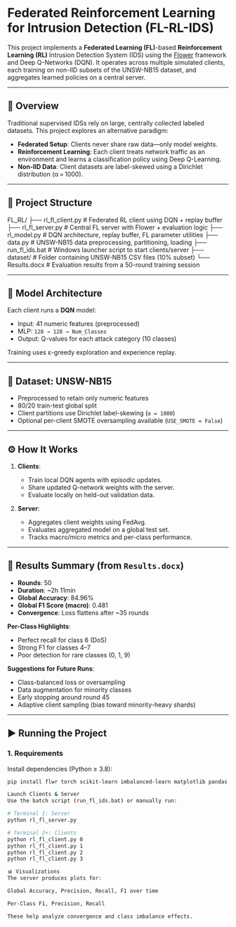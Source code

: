 # Federated Reinforcement Learning for Intrusion Detection (FL-RL-IDS)

This project implements a **Federated Learning (FL)**-based **Reinforcement Learning (RL)** Intrusion Detection System (IDS) using the [Flower](https://flower.dev) framework and Deep Q-Networks (DQN). It operates across multiple simulated clients, each training on non-IID subsets of the UNSW-NB15 dataset, and aggregates learned policies on a central server.

---

## 🚀 Overview

Traditional supervised IDSs rely on large, centrally collected labeled datasets. This project explores an alternative paradigm:

- **Federated Setup**: Clients never share raw data—only model weights.
- **Reinforcement Learning**: Each client treats network traffic as an environment and learns a classification policy using Deep Q-Learning.
- **Non-IID Data**: Client datasets are label-skewed using a Dirichlet distribution (α = 1000).

---

## 📁 Project Structure

FL_RL/
├── rl_fl_client.py # Federated RL client using DQN + replay buffer
├── rl_fl_server.py # Central FL server with Flower + evaluation logic
├── rl_model.py # DQN architecture, replay buffer, FL parameter utilities
├── data.py # UNSW-NB15 data preprocessing, partitioning, loading
├── run_fl_ids.bat # Windows launcher script to start clients/server
├── dataset/ # Folder containing UNSW-NB15 CSV files (10% subset)
└── Results.docx # Evaluation results from a 50-round training session

---

## 🧠 Model Architecture

Each client runs a **DQN** model:

- Input: 41 numeric features (preprocessed)
- MLP: `128 → 128 → Num_Classes`
- Output: Q-values for each attack category (10 classes)

Training uses ε-greedy exploration and experience replay.

---

## 🧪 Dataset: UNSW-NB15

- Preprocessed to retain only numeric features
- 80/20 train-test global split
- Client partitions use Dirichlet label-skewing (`α = 1000`)
- Optional per-client SMOTE oversampling available (`USE_SMOTE = False`)

---

## ⚙️ How It Works

1. **Clients**:
   - Train local DQN agents with episodic updates.
   - Share updated Q-network weights with the server.
   - Evaluate locally on held-out validation data.

2. **Server**:
   - Aggregates client weights using FedAvg.
   - Evaluates aggregated model on a global test set.
   - Tracks macro/micro metrics and per-class performance.

---

## 📝 Results Summary (from `Results.docx`)

- **Rounds**: 50
- **Duration**: ~2h 11min
- **Global Accuracy**: 84.96%
- **Global F1 Score (macro)**: 0.481
- **Convergence**: Loss flattens after ~35 rounds

**Per-Class Highlights**:
- Perfect recall for class 6 (DoS)
- Strong F1 for classes 4–7
- Poor detection for rare classes (0, 1, 9)

**Suggestions for Future Runs**:
- Class-balanced loss or oversampling
- Data augmentation for minority classes
- Early stopping around round 45
- Adaptive client sampling (bias toward minority-heavy shards)

---

## ▶️ Running the Project

### 1. Requirements

Install dependencies (Python ≥ 3.8):

```bash
pip install flwr torch scikit-learn imbalanced-learn matplotlib pandas

Launch Clients & Server
Use the batch script (run_fl_ids.bat) or manually run:

# Terminal 1: Server
python rl_fl_server.py

# Terminal 2+: Clients
python rl_fl_client.py 0
python rl_fl_client.py 1
python rl_fl_client.py 2
python rl_fl_client.py 3

📊 Visualizations
The server produces plots for:

Global Accuracy, Precision, Recall, F1 over time

Per-Class F1, Precision, Recall

These help analyze convergence and class imbalance effects.
